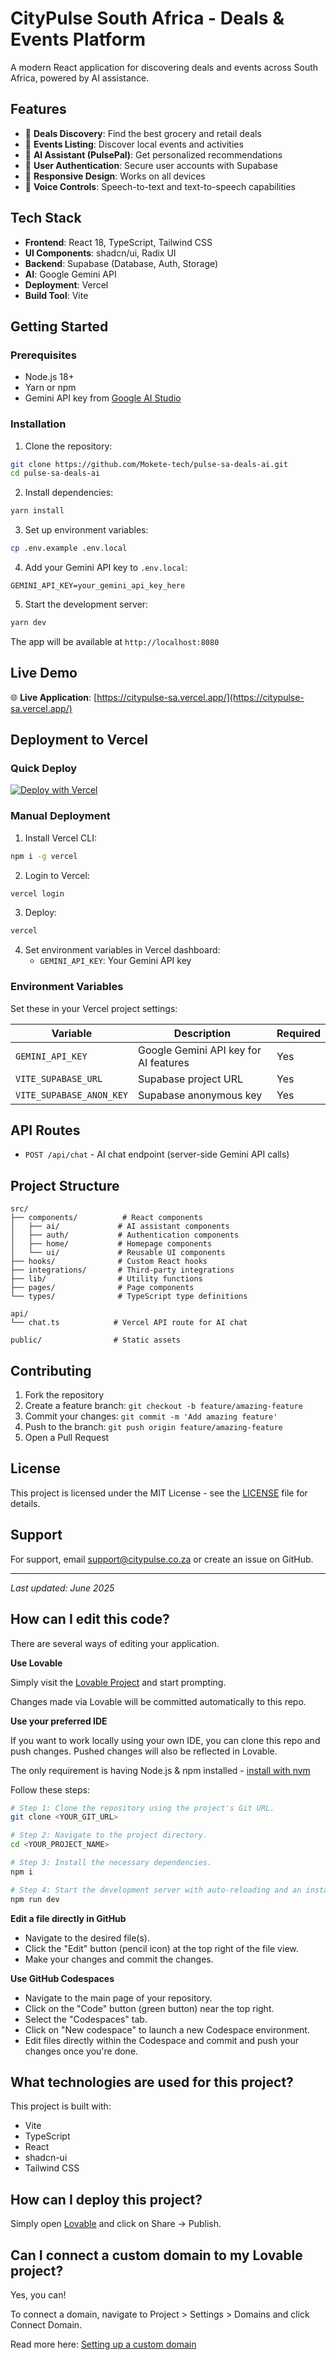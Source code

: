 # CityPulse South Africa - Deals & Events Platform

A modern React application for discovering deals and events across South Africa, powered by AI assistance.

## Features

- 🛒 **Deals Discovery**: Find the best grocery and retail deals
- 🎉 **Events Listing**: Discover local events and activities
- 🤖 **AI Assistant (PulsePal)**: Get personalized recommendations
- 🔐 **User Authentication**: Secure user accounts with Supabase
- 📱 **Responsive Design**: Works on all devices
- 🎤 **Voice Controls**: Speech-to-text and text-to-speech capabilities

## Tech Stack

- **Frontend**: React 18, TypeScript, Tailwind CSS
- **UI Components**: shadcn/ui, Radix UI
- **Backend**: Supabase (Database, Auth, Storage)
- **AI**: Google Gemini API
- **Deployment**: Vercel
- **Build Tool**: Vite

## Getting Started

### Prerequisites

- Node.js 18+
- Yarn or npm
- Gemini API key from [Google AI Studio](https://makersuite.google.com/app/apikey)

### Installation

1. Clone the repository:
```bash
git clone https://github.com/Mokete-tech/pulse-sa-deals-ai.git
cd pulse-sa-deals-ai
```

2. Install dependencies:
```bash
yarn install
```

3. Set up environment variables:
```bash
cp .env.example .env.local
```

4. Add your Gemini API key to `.env.local`:
```env
GEMINI_API_KEY=your_gemini_api_key_here
```

5. Start the development server:
```bash
yarn dev
```

The app will be available at `http://localhost:8080`

## Live Demo

🌐 **Live Application**: [https://citypulse-sa.vercel.app/](https://citypulse-sa.vercel.app/)

## Deployment to Vercel

### Quick Deploy

[![Deploy with Vercel](https://vercel.com/button)](https://vercel.com/new/clone?repository-url=https://github.com/Mokete-tech/pulse-sa-deals-ai)

### Manual Deployment

1. Install Vercel CLI:
```bash
npm i -g vercel
```

2. Login to Vercel:
```bash
vercel login
```

3. Deploy:
```bash
vercel
```

4. Set environment variables in Vercel dashboard:
   - `GEMINI_API_KEY`: Your Gemini API key

### Environment Variables

Set these in your Vercel project settings:

| Variable | Description | Required |
|----------|-------------|----------|
| `GEMINI_API_KEY` | Google Gemini API key for AI features | Yes |
| `VITE_SUPABASE_URL` | Supabase project URL | Yes |
| `VITE_SUPABASE_ANON_KEY` | Supabase anonymous key | Yes |

## API Routes

- `POST /api/chat` - AI chat endpoint (server-side Gemini API calls)

## Project Structure

```
src/
├── components/          # React components
│   ├── ai/             # AI assistant components
│   ├── auth/           # Authentication components
│   ├── home/           # Homepage components
│   └── ui/             # Reusable UI components
├── hooks/              # Custom React hooks
├── integrations/       # Third-party integrations
├── lib/                # Utility functions
├── pages/              # Page components
└── types/              # TypeScript type definitions

api/
└── chat.ts            # Vercel API route for AI chat

public/                # Static assets
```

## Contributing

1. Fork the repository
2. Create a feature branch: `git checkout -b feature/amazing-feature`
3. Commit your changes: `git commit -m 'Add amazing feature'`
4. Push to the branch: `git push origin feature/amazing-feature`
5. Open a Pull Request

## License

This project is licensed under the MIT License - see the [LICENSE](LICENSE) file for details.

## Support

For support, email support@citypulse.co.za or create an issue on GitHub.

---
*Last updated: June 2025*

## How can I edit this code?

There are several ways of editing your application.

**Use Lovable**

Simply visit the [Lovable Project](https://lovable.dev/projects/5df435b7-064b-4b80-a54c-9275459d56cb) and start prompting.

Changes made via Lovable will be committed automatically to this repo.

**Use your preferred IDE**

If you want to work locally using your own IDE, you can clone this repo and push changes. Pushed changes will also be reflected in Lovable.

The only requirement is having Node.js & npm installed - [install with nvm](https://github.com/nvm-sh/nvm#installing-and-updating)

Follow these steps:

```sh
# Step 1: Clone the repository using the project's Git URL.
git clone <YOUR_GIT_URL>

# Step 2: Navigate to the project directory.
cd <YOUR_PROJECT_NAME>

# Step 3: Install the necessary dependencies.
npm i

# Step 4: Start the development server with auto-reloading and an instant preview.
npm run dev
```

**Edit a file directly in GitHub**

- Navigate to the desired file(s).
- Click the "Edit" button (pencil icon) at the top right of the file view.
- Make your changes and commit the changes.

**Use GitHub Codespaces**

- Navigate to the main page of your repository.
- Click on the "Code" button (green button) near the top right.
- Select the "Codespaces" tab.
- Click on "New codespace" to launch a new Codespace environment.
- Edit files directly within the Codespace and commit and push your changes once you're done.

## What technologies are used for this project?

This project is built with:

- Vite
- TypeScript
- React
- shadcn-ui
- Tailwind CSS

## How can I deploy this project?

Simply open [Lovable](https://lovable.dev/projects/5df435b7-064b-4b80-a54c-9275459d56cb) and click on Share -> Publish.

## Can I connect a custom domain to my Lovable project?

Yes, you can!

To connect a domain, navigate to Project > Settings > Domains and click Connect Domain.

Read more here: [Setting up a custom domain](https://docs.lovable.dev/tips-tricks/custom-domain#step-by-step-guide)
